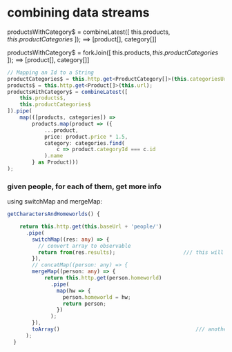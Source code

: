 # combining data streams

productsWithCategory$ = combineLatest([
this.products$,
this.productCategories$
]);                                                                         ==> [product[], category[]]

productsWithCategory$ = forkJoin([
this.products$,
this.productCategories$
]);                                                                         ==> [product[], category[]]


``` typescript
// Mapping an Id to a String
productCategories$ = this.http.get<ProductCategory[]>(this.categoriesUrl);
products$ = this.http.get<Product[]>(this.url);
productsWithCategory$ = combineLatest([
	this.products$,
	this.productCategories$
]).pipe(
	map(([products, categories]) =>
		products.map(product => ({
			...product,
			price: product.price * 1.5,
			category: categories.find(
				c => product.categoryId === c.id
			).name
		} as Product)))
);

```


### given people, for each of them, get more info
using switchMap and mergeMap:

```typescript
getCharactersAndHomeworlds() {

    return this.http.get(this.baseUrl + 'people/')
      .pipe(
        switchMap((res: any) => {
          // convert array to observable
          return from(res.results);                      /// this will emit one person at a time
        }),
        // concatMap((person: any) => {
        mergeMap((person: any) => {
            return this.http.get(person.homeworld)
              .pipe(
                map(hw => {
                  person.homeworld = hw;
                  return person;
                })
              );
        }),
        toArray()                                            /// another operator, so we get all in one batch
      );
  }
```